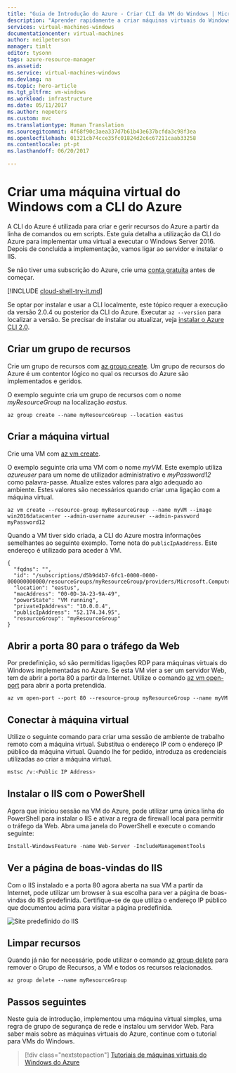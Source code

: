 ```yaml
---
title: "Guia de Introdução do Azure - Criar CLI da VM do Windows | Microsoft Docs"
description: "Aprender rapidamente a criar máquinas virtuais do Windows com a CLI do Azure."
services: virtual-machines-windows
documentationcenter: virtual-machines
author: neilpeterson
manager: timlt
editor: tysonn
tags: azure-resource-manager
ms.assetid: 
ms.service: virtual-machines-windows
ms.devlang: na
ms.topic: hero-article
ms.tgt_pltfrm: vm-windows
ms.workload: infrastructure
ms.date: 05/11/2017
ms.author: nepeters
ms.custom: mvc
ms.translationtype: Human Translation
ms.sourcegitcommit: 4f68f90c3aea337d7b61b43e637bcfda3c98f3ea
ms.openlocfilehash: 01321cb74cce35fc01824d2c6c67211caab33258
ms.contentlocale: pt-pt
ms.lasthandoff: 06/20/2017

---
```


# <a name="create-a-windows-virtual-machine-with-the-azure-cli"></a>Criar uma máquina virtual do Windows com a CLI do Azure

A CLI do Azure é utilizada para criar e gerir recursos do Azure a partir da linha de comandos ou em scripts. Este guia detalha a utilização da CLI do Azure para implementar uma virtual a executar o Windows Server 2016. Depois de concluída a implementação, vamos ligar ao servidor e instalar o IIS.

Se não tiver uma subscrição do Azure, crie uma [conta gratuita](https://azure.microsoft.com/free/?WT.mc_id=A261C142F) antes de começar.


[!INCLUDE [cloud-shell-try-it.md](../../../includes/cloud-shell-try-it.md)]

Se optar por instalar e usar a CLI localmente, este tópico requer a execução da versão 2.0.4 ou posterior da CLI do Azure. Executar `az --version` para localizar a versão. Se precisar de instalar ou atualizar, veja [instalar o Azure CLI 2.0]( /cli/azure/install-azure-cli). 


## <a name="create-a-resource-group"></a>Criar um grupo de recursos

Crie um grupo de recursos com [az group create](/cli/azure/group#create). Um grupo de recursos do Azure é um contentor lógico no qual os recursos do Azure são implementados e geridos. 

O exemplo seguinte cria um grupo de recursos com o nome *myResourceGroup* na localização *eastus*.

```azurecli-interactive 
az group create --name myResourceGroup --location eastus
```

## <a name="create-virtual-machine"></a>Criar a máquina virtual

Crie uma VM com [az vm create](/cli/azure/vm#create). 

O exemplo seguinte cria uma VM com o nome *myVM*. Este exemplo utiliza *azureuser* para um nome de utilizador administrativo e *myPassword12* como palavra-passe. Atualize estes valores para algo adequado ao ambiente. Estes valores são necessários quando criar uma ligação com a máquina virtual.

```azurecli-interactive 
az vm create --resource-group myResourceGroup --name myVM --image win2016datacenter --admin-username azureuser --admin-password myPassword12
```

Quando a VM tiver sido criada, a CLI do Azure mostra informações semelhantes ao seguinte exemplo. Tome nota do `publicIpAaddress`. Este endereço é utilizado para aceder à VM.

```azurecli-interactive 
{
  "fqdns": "",
  "id": "/subscriptions/d5b9d4b7-6fc1-0000-0000-000000000000/resourceGroups/myResourceGroup/providers/Microsoft.Compute/virtualMachines/myVM",
  "location": "eastus",
  "macAddress": "00-0D-3A-23-9A-49",
  "powerState": "VM running",
  "privateIpAddress": "10.0.0.4",
  "publicIpAddress": "52.174.34.95",
  "resourceGroup": "myResourceGroup"
}
```

## <a name="open-port-80-for-web-traffic"></a>Abrir a porta 80 para o tráfego da Web 

Por predefinição, só são permitidas ligações RDP para máquinas virtuais do Windows implementadas no Azure. Se esta VM vier a ser um servidor Web, tem de abrir a porta 80 a partir da Internet. Utilize o comando [az vm open-port](/cli/azure/vm#open-port) para abrir a porta pretendida.  
 
 ```azurecli-interactive  
az vm open-port --port 80 --resource-group myResourceGroup --name myVM
```


## <a name="connect-to-virtual-machine"></a>Conectar à máquina virtual

Utilize o seguinte comando para criar uma sessão de ambiente de trabalho remoto com a máquina virtual. Substitua o endereço IP com o endereço IP público da máquina virtual. Quando lhe for pedido, introduza as credenciais utilizadas ao criar a máquina virtual.

```bash 
mstsc /v:<Public IP Address>
```

## <a name="install-iis-using-powershell"></a>Instalar o IIS com o PowerShell

Agora que iniciou sessão na VM do Azure, pode utilizar uma única linha do PowerShell para instalar o IIS e ativar a regra de firewall local para permitir o tráfego da Web. Abra uma janela do PowerShell e execute o comando seguinte:

```powershell
Install-WindowsFeature -name Web-Server -IncludeManagementTools
```

## <a name="view-the-iis-welcome-page"></a>Ver a página de boas-vindas do IIS

Com o IIS instalado e a porta 80 agora aberta na sua VM a partir da Internet, pode utilizar um browser à sua escolha para ver a página de boas-vindas do IIS predefinida. Certifique-se de que utiliza o endereço IP público que documentou acima para visitar a página predefinida. 

![Site predefinido do IIS](./media/quick-create-powershell/default-iis-website.png) 

## <a name="clean-up-resources"></a>Limpar recursos

Quando já não for necessário, pode utilizar o comando [az group delete](/cli/azure/group#delete) para remover o Grupo de Recursos, a VM e todos os recursos relacionados.

```azurecli-interactive 
az group delete --name myResourceGroup
```

## <a name="next-steps"></a>Passos seguintes

Neste guia de introdução, implementou uma máquina virtual simples, uma regra de grupo de segurança de rede e instalou um servidor Web. Para saber mais sobre as máquinas virtuais do Azure, continue com o tutorial para VMs do Windows.

> [!div class="nextstepaction"]
> [Tutoriais de máquinas virtuais do Windows do Azure](./tutorial-manage-vm.md)

